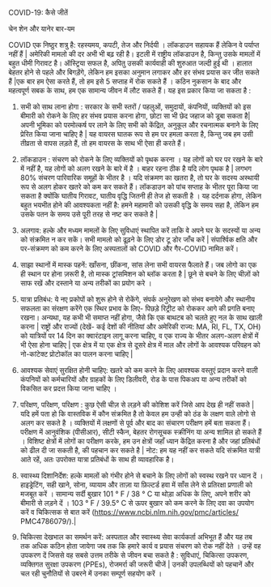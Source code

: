 COVID-19: कैसे जीतें

चेन शेन और यानेर बार-यम

COVID एक निष्ठुर शत्रु है: रहस्यमय, कपटी, तेज और निर्दयी । लॉकडाउन सहायक हैं लेकिन वे पर्याप्त नहीं हैं | अमेरिकी मामलो की दर अभी भी बढ़ रही है। इटली में राष्ट्रीय लॉकडाउन है, किन्तु उसके मामलों में बहुत धीमी गिरावट है। ऑस्ट्रिया सफल है, अपितु उसकी कार्यवाही की शुरुआत जल्दी हुई थी । हालात बेहतर होने से पहले और बिगड़ेंगे, लेकिन हम इसका अनुमान लगाकर और हर संभव प्रयास कर जीत सकते हैं |एक बार हम ऐसा करते हैं, तो हम इसे 5 सप्ताह में रोक सकते हैं । कठिन नुकसान के बाद और महत्वपूर्ण सबक के साथ, हम एक सामान्य जीवन में लौट सकते हैं। यह इस प्रकार किया जा सकता है :

1. सभी को साथ लाना होगा : सरकार के सभी स्तरों / पहलुओं, समुदायों, कंपनियों, व्यक्तियों को इस बीमारी को रोकने के लिए हर संभव प्रयास करना होगा, छोटा सा भी छेद जहाज को डूबा सकता है| अपनी भूमिका को परमोत्कर्ष पर लाने के लिए सभी को केंद्रित, अनुकूल और रचनात्मक बनाने के लिए प्रेरित किया जाना चाहिए है | यह वायरस घातक रूप से हम पर हमला करता है, किन्तु जब हम उसी तीव्रता से वापस लड़ते हैं, तो हम वायरस के साथ भी ऐसा ही करते हैं।

2. लॉकडाउन : संचरण को रोकने के लिए व्यक्तियों को पृथक करना । यह लोगों को घर पर रखने के बारे में नहीं है, यह लोगों को अलग रखने के बारे में है । बाहर रहना ठीक है यदि लोग पृथक है | लगभग 80% संचरण पारिवारिक समूहों के भीतर है । यदि संक्रमण का खतरा है, तो घर के सदस्य अस्थायी रूप से अलग होकर खतरे को कम कर सकते हैं। लॉकडाउन को पांच सप्ताह के भीतर पूरा किया जा सकता है क्योंकि घातीय गिरावट, घातीय वृद्धि जितनी ही तेज हो सकती है । यह दर्दनाक होगा, लेकिन बहुत भयभीत होने की आवश्यकता नहीं है: हमने महामारी को उसकी वृद्धि के समय सहा है, लेकिन हम उसके पतन के समय उसे पूरी तरह से नष्ट कर सकते है |

3. अलगाव: हल्के और मध्यम मामलों के लिए सुविधाएं स्थापित करें ताकि वे अपने घर के सदस्यों या अन्य को संक्रमित न कर सकें। सभी मामलो को ढूढ़ने के लिए डोर टू डोर जाँच करें | संपार्श्विक क्षति और पर-संक्रमण को कम करने के लिए अस्पतालों को COVID और गैर-COVID नामित करें।

4. साझा स्थानों में मास्क पहनें: खाँसना, छींकना, सांस लेना सभी वायरस फैलाते हैं। जब लोगो का एक ही स्थान पर होना ज़रूरी है, तो मास्क ट्रांसमिशन को ब्लॉक करता है | छूने से बचने के लिए चीज़ों को साफ रखें और दस्ताने या अन्य तरीकों का प्रयोग करे ।

5. यात्रा प्रतिबंध: ये नए प्रकोपों को शुरू होने से रोकेंगे, संपर्क अनुरेखण को संभव बनायेगे और स्थानीय सफलता का संरक्षण करेंगे एक स्थिर प्रभाव के लिए- पिछड़े रिट्रीट को रोककर आगे की प्रगति बनाए रखना। अन्यथा, यह कभी भी समाप्त नहीं होगा, जैसे कि एक बाथटब को चलते हुए नल के साथ खाली करना | राष्ट्रों और राज्यों (देखें- कई देशों की नीतियां और अमेरिकी राज्य: MA, RI, FL, TX, OH) को यात्रियों पर 14 दिन का क्वारंटाइन लागू करना चाहिए, व एक राज्य के भीतर अलग-अलग क्षेत्रों में भी ऐसा होना चाहिए | एक क्षेत्र में या एक क्षेत्र से दूसरे क्षेत्र में माल और लोगों के आवश्यक परिवहन को नो-कांटेक्ट प्रोटोकॉल का पालन करना चाहिए |

6. आवश्यक सेवाएं सुरक्षित होनी चाहिए: खतरे को कम करने के लिए आवश्यक वस्तुएं प्रदान करने वाली कंपनियों को कर्मचारियों और ग्राहकों के लिए डिलीवरी, रोड के पास पिकअप या अन्य तरीकों को विकसित कर प्रदत्त किया जाना चाहिए ।

7. परिक्षण, परिक्षण, परिक्षण : कुछ ऐसी चीज़ से लड़ने की कोशिश करें जिसे आप देख ही नहीं सकते | यदि हमें पता हो कि वास्तविक में कौन संक्रमित है तो केवल हम उन्ही को ठंड के लक्षण वाले लोगो से अलग कर सकते है । व्यक्तियों में लक्षणों से पूर्व और बाद का संचारण परीक्षण हमें बता सकता हैं। परीक्षण में आनुवंशिक (पीसीआर), सीटी स्कैन, बेहतर रोगसूचक स्क्रीनिंग या अन्य शामिल हो सकते हैं । विशिष्ट क्षेत्रों में लोगों का परीक्षण करके, हम उन क्षेत्रों जहाँ ध्यान केंद्रित करना है और जहां प्रतिबंधों को ढील दी जा सकती है, की पहचान कर सकते है | नोट: हम यह नहीं कर सकते यदि संक्रमित यात्री आते रहें, अतः उपरोक्त यात्रा प्रतिबंधों के साथ ही व्यावहारिक है।

8. स्वास्थ्य दिशानिर्देश: हल्के मामलों को गंभीर होने से बचाने के लिए लोगों को स्वस्थ रखने पर ध्यान दें । हाइड्रेटिंग, सही खाने, सोना, व्यायाम और ताज़ा या फ़िल्टर्ड हवा में साँस लेने से प्रतिरक्षा प्रणाली को मजबूत करें । सामान्य सर्दी बुखार 101 ° F / 38 ° C या थोड़ा अधिक के लिए, अपने शरीर को बीमारी से लड़ने दें । 103 ° F / 39.5° C से ऊपर बुखार को कम करने के लिए दवा का उपयोग करें व चिकित्सक से बात करें (https://www.ncbi.nlm.nih.gov/pmc/articles/ PMC4786079/).|

9. चिकित्सा देखभाल का समर्थन करें: अस्पताल और स्वास्थ्य सेवा कार्यकर्ता अभिभूत हैं और यह तब तक अधिक कठिन होता जायेगा जब तक कि हमारे कार्य व प्रयास संचरण को रोक नहीं देते । उन्हें वह उपकरण दें जिससे वह सबसे उत्तम तरीके से जीवन बचा सकते है : सुविधाएं, चिकित्सा उपकरण, व्यक्तिगत सुरक्षा उपकरण (PPEs), रोजमर्रा की जरूरी चीजें | उनकी उपलब्धियों को पहचानें और चल रही चुनौतियों से उबरने में उनका सम्पूर्ण सहयोग करें ।
